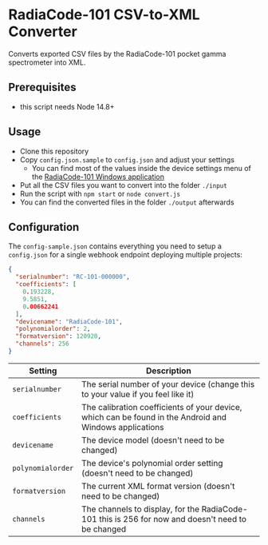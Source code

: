 # RadiaCode-101 CSV-to-XML Converter
Converts exported CSV files by the RadiaCode-101 pocket gamma spectrometer into XML.

## Prerequisites

* this script needs Node 14.8+

## Usage
* Clone this repository
* Copy `config.json.sample` to `config.json` and adjust your settings
  * You can find most of the values inside the device settings menu of the [RadiaCode-101 Windows application](https://scan-electronics.com/downloads/radiacode)
* Put all the CSV files you want to convert into the folder `./input`
* Run the script with `npm start` or `node convert.js`
* You can find the converted files in the folder `./output` afterwards

## Configuration

The `config-sample.json` contains everything you need to setup a `config.json` for a single webhook endpoint deploying multiple projects:

```json
{
  "serialnumber": "RC-101-000000",
  "coefficients": [
    0.193228,
    9.5851,
    0.00662241
  ],
  "devicename": "RadiaCode-101",
  "polynomialorder": 2,
  "formatversion": 120920,
  "channels": 256
}
```

| Setting                      | Description                                                                                                   |
| ---------------------------- | ------------------------------------------------------------------------------------------------------------- |
| `serialnumber`                | The serial number of your device (change this to your value if you feel like it) |
| `coefficients`                | The calibration coefficients of your device, which can be found in the Android and Windows applications |
| `devicename`                  | The device model (doesn't need to be changed)                               |
| `polynomialorder`             | The device's polynomial order setting (doesn't need to be changed)          |
| `formatversion`               | The current XML format version (doesn't need to be changed)                 |
| `channels`                    | The channels to display, for the RadiaCode-101 this is 256 for now and doesn't need to be changed |
